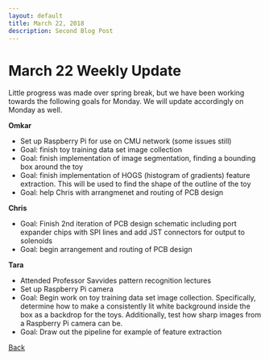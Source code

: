 ```yaml
---
layout: default
title: March 22, 2018
description: Second Blog Post
---
```


# March 22 Weekly Update

Little progress was made over spring break, but we have been working towards the
following goals for Monday. We will update accordingly on Monday as well.

__Omkar__
  - Set up Raspberry Pi for use on CMU network (some issues still)
  - Goal: finish toy training data set image collection
  - Goal: finish implementation of image segmentation, finding a bounding box
    around the toy
  - Goal: finish implementation of HOGS (histogram of gradients)
    feature extraction. This will be used to find the shape of the outline
    of the toy
  - Goal: help Chris with arrangmenet and routing of PCB design

__Chris__
  - Goal: Finish 2nd iteration of PCB design schematic including port expander chips
    with SPI lines and add JST connectors for output to solenoids
  - Goal: begin arrangement and routing of PCB design

__Tara__
  - Attended Professor Savvides pattern recognition lectures
  - Set up Raspberry Pi camera
  - Goal: Begin work on toy training data set image collection. Specifically,
    determine how to make a consistently lit white background inside the box as
    a backdrop for the toys. Additionally, test how sharp images from a Raspberry
    Pi camera can be.
  - Goal: Draw out the pipeline for example of feature extraction


[Back](../index.md)

